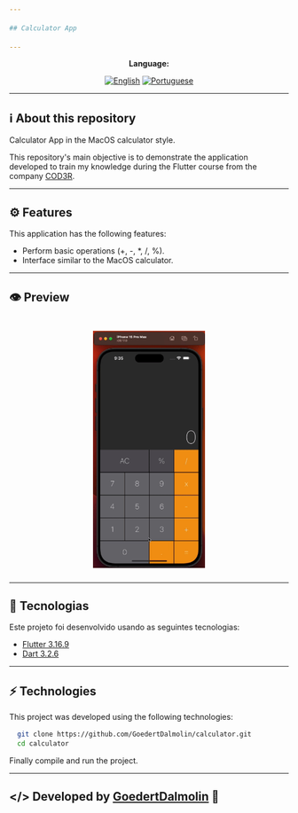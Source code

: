 ```yaml
---

## Calculator App

---
```


<div align="center">

**Language:**

[![English](https://img.shields.io/badge/Language-English-blueviolet?style=for-the-badge)](README.md)
[![Portuguese](https://img.shields.io/badge/Language-Português-blue?style=for-the-badge)](README.pt-br.md)

</div>

---
## ℹ️ About this repository
Calculator App in the MacOS calculator style.

This repository's main objective is to demonstrate the application developed to train my knowledge during the Flutter course from the company [COD3R](https://www.udemy.com/course/curso-flutter/).

---
## ⚙️ Features
This application has the following features:

- Perform basic operations (+, -, *, /, %).
- Interface similar to the MacOS calculator.

---
## 👁️ Preview

<h1 align="center">
<img src='.github/1.gif' width="40%">
</h1>

---
## 🧪 Tecnologias
Este projeto foi desenvolvido usando as seguintes tecnologias:

- [Flutter 3.16.9](https://docs.flutter.dev/)
- [Dart 3.2.6](https://dart.dev/)

---
## ⚡ Technologies

This project was developed using the following technologies:

```bash
  git clone https://github.com/GoedertDalmolin/calculator.git
  cd calculator
```

Finally compile and run the project.

---
</> Developed by [GoedertDalmolin](https://github.com/GoedertDalmolin) 👋
---
